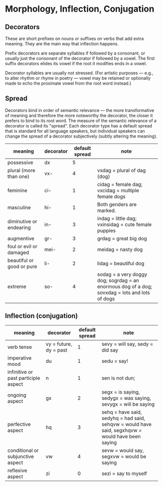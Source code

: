 # Morphology, Inflection, Conjugation

## Decorators
These are short prefixes on nouns or suffixes on verbs that add extra meaning. They are the main way that inflection happens.

Prefix decorators are separate syllables if followed by a consonant, or usually just the consonant of the decorator if followed by a vowel. The first suffix decorators elides its vowel if the root it modifies ends in a vowel.

Decorator syllables are usually not stressed. (For artistic purposes &mdash; e.g., to alter rhythm or rhyme in poetry &mdash; vowel may be retained or optionally made to echo the proximate vowel from the root word instead.)

## Spread
Decorators bind in order of semantic relevance &mdash; the more transformative of meaning and therefore the more noteworthy the decorator, the closer it prefers to bind to its root word. The measure of the semantic relevance of a decorator is called its "spread". Each decorator type has a default spread that is standard for all language speakers, but individual speakers can change the spread of a decorator subjectively (subtly altering the meaning).

meaning | decorator | default spread | note
--- | --- | --- | ---
possessive | dx | 5 | 
plural (more than one) | vx- | 4 | vxdag = plural of dag (dog)
feminine | ci- | 1 | cidag = female dag; vxcidag = multiple female dogs
masculine | hi- | 1 | Both genders are marked.
diminutive or endearing | in- | 3 | indag = little dag; vxinsidag = cute female puppies
augmentive | gr- | 3 | grdag = great big dog
foul or evil or damaged | mei- | 2 | meidag = nasty dog
beautiful or good or pure | li- | 2 | lidag = beautiful dog
extreme | so- | 4 | sodag = a very doggy dog; sogrdag = an enormous dog of a dog; sovxdag = lots and lots of dogs

## Inflection (conjugation)

meaning | decorator | default spread | note
--- | --- | --- | ---
verb tense | vy = future, dy = past | 1 | sevy = will say, sedy = did say
imperative mood | du | 1 | sedu = say!
infinitive or past participle aspect | n | 1 | sen is not dun; 
ongoing aspect | gx | 2 | segx = is saying, sedygx = was saying, sevygx = will be saying
perfective aspect | hq | 3 | sehq = have said, sedyhq = had said, sehqvw = would have said, segxhqvw = would have been saying
conditional or subjunctive aspect | vw | 4 | sevw = would say, segxvw = would be saying
reflexive aspect | zi | 0 | sezi = say to myself


